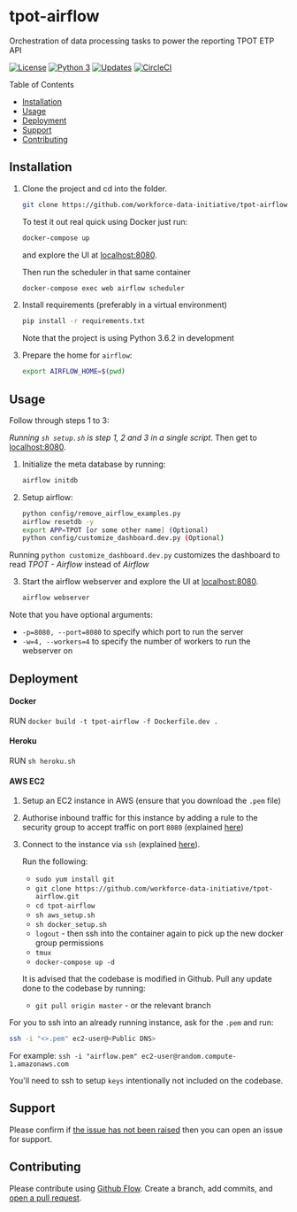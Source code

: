 # tpot-airflow

Orchestration of data processing tasks to power the reporting TPOT ETP API

[![License](https://img.shields.io/badge/License-Apache%202.0-blue.svg)](https://opensource.org/licenses/Apache-2.0)
[![Python 3](https://pyup.io/repos/github/workforce-data-initiative/tpot-airflow/python-3-shield.svg)](https://pyup.io/repos/github/workforce-data-initiative/tpot-airflow/)
[![Updates](https://pyup.io/repos/github/workforce-data-initiative/tpot-airflow/shield.svg)](https://pyup.io/repos/github/workforce-data-initiative/tpot-airflow/)
[![CircleCI](https://circleci.com/gh/workforce-data-initiative/tpot-airflow.svg?style=svg)](https://circleci.com/gh/workforce-data-initiative/tpot-airflow)


Table of Contents

- [Installation](#installation)
- [Usage](#usage)
- [Deployment](#deployment)
- [Support](#support)
- [Contributing](#contributing)

## Installation

1. Clone the project and cd into the folder.

    ```bash
    git clone https://github.com/workforce-data-initiative/tpot-airflow.git && cd tpot-airflow
    ```

    To test it out real quick using Docker just run:
    ```bash
    docker-compose up
    ```

    and explore the UI at [localhost:8080](http://localhost:8080).

    Then run the scheduler in that same container

    ```bash
    docker-compose exec web airflow scheduler
    ```

2. Install requirements (preferably in a virtual environment)
    ```bash
    pip install -r requirements.txt
    ```
    Note that the project is using Python 3.6.2 in development

3. Prepare the home for `airflow`:
    ```bash
    export AIRFLOW_HOME=$(pwd)
    ```

## Usage

Follow through steps 1 to 3:

_Running `sh setup.sh` is step 1, 2 and 3 in a single script_. Then get to [localhost:8080](http://localhost:8080).

1. Initialize the meta database by running:
    ```bash
    airflow initdb
    ```

2. Setup airflow:
    ```bash
    python config/remove_airflow_examples.py
    airflow resetdb -y
    export APP=TPOT [or some other name] (Optional)
    python config/customize_dashboard.dev.py (Optional)
    ```

  Running `python customize_dashboard.dev.py` customizes the dashboard to read *TPOT - Airflow* instead of *Airflow*  

3. Start the airflow webserver and explore the UI at [localhost:8080](http://localhost:8080).
    ```bash
    airflow webserver
    ```
Note that you have optional arguments:

- `-p=8080, --port=8080` to specify which port to run the server
- `-w=4, --workers=4` to specify the number of workers to run the webserver on


## Deployment
#### Docker

RUN `docker build -t tpot-airflow -f Dockerfile.dev .`

#### Heroku

RUN `sh heroku.sh`

#### AWS EC2
1. Setup an EC2 instance in AWS (ensure that you download the `.pem` file)
2. Authorise inbound traffic for this instance by adding a rule to the security group to accept traffic on port `8080` (explained [here](http://docs.aws.amazon.com/AWSEC2/latest/UserGuide/authorizing-access-to-an-instance.html))
3. Connect to the instance via `ssh` (explained [here](http://docs.aws.amazon.com/AWSEC2/latest/UserGuide/AccessingInstancesLinux.html)).

    Run the following:
    - `sudo yum install git`
    - `git clone https://github.com/workforce-data-initiative/tpot-airflow.git`
    - `cd tpot-airflow`
    - `sh aws_setup.sh`
    - `sh docker_setup.sh`
    - `logout` - then ssh into the container again to pick up the new docker group permissions
    - `tmux`
    - `docker-compose up -d`

    It is advised that the codebase is modified in Github. Pull any update done to the codebase by running:
    - `git pull origin master` - or the relevant branch

For you to ssh into an already running instance, ask for the `.pem` and run:

```bash
ssh -i "<>.pem" ec2-user@<Public DNS>
```

For example: `ssh -i "airflow.pem" ec2-user@random.compute-1.amazonaws.com`

You'll need to ssh to setup `keys` intentionally not included on the codebase.
## Support

Please confirm if [the issue has not been raised](https://github.com/workforce-data-initiative/tpot-airflow/issues/new) then you can open an issue for support.

## Contributing

Please contribute using [Github Flow](https://guides.github.com/introduction/flow/). Create a branch, add commits, and [open a pull request](https://github.com/workforce-data-initiative/tpot-airflow/compare).

